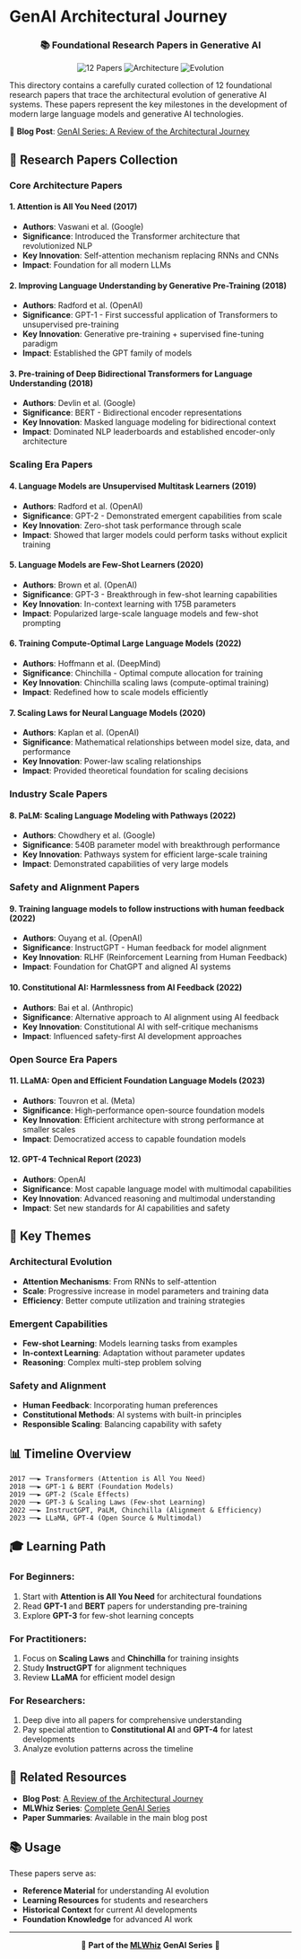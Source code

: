 # GenAI Architectural Journey

<div align="center">
  <h3>📚 Foundational Research Papers in Generative AI</h3>
  
  <p>
    <img src="https://img.shields.io/badge/Papers-12-blue" alt="12 Papers"/>
    <img src="https://img.shields.io/badge/Focus-Architecture-orange" alt="Architecture"/>
    <img src="https://img.shields.io/badge/Journey-Evolution-green" alt="Evolution"/>
  </p>
</div>

This directory contains a carefully curated collection of 12 foundational research papers that trace the architectural evolution of generative AI systems. These papers represent the key milestones in the development of modern large language models and generative AI technologies.

📖 **Blog Post**: [GenAI Series: A Review of the Architectural Journey](https://www.mlwhiz.com/p/genai-series-a-review-of-the-architectural)

## 📜 Research Papers Collection

### Core Architecture Papers

#### 1. **Attention is All You Need** (2017)
- **Authors**: Vaswani et al. (Google)
- **Significance**: Introduced the Transformer architecture that revolutionized NLP
- **Key Innovation**: Self-attention mechanism replacing RNNs and CNNs
- **Impact**: Foundation for all modern LLMs

#### 2. **Improving Language Understanding by Generative Pre-Training** (2018)
- **Authors**: Radford et al. (OpenAI)
- **Significance**: GPT-1 - First successful application of Transformers to unsupervised pre-training
- **Key Innovation**: Generative pre-training + supervised fine-tuning paradigm
- **Impact**: Established the GPT family of models

#### 3. **Pre-training of Deep Bidirectional Transformers for Language Understanding** (2018)
- **Authors**: Devlin et al. (Google)
- **Significance**: BERT - Bidirectional encoder representations
- **Key Innovation**: Masked language modeling for bidirectional context
- **Impact**: Dominated NLP leaderboards and established encoder-only architecture

### Scaling Era Papers

#### 4. **Language Models are Unsupervised Multitask Learners** (2019)
- **Authors**: Radford et al. (OpenAI)
- **Significance**: GPT-2 - Demonstrated emergent capabilities from scale
- **Key Innovation**: Zero-shot task performance through scale
- **Impact**: Showed that larger models could perform tasks without explicit training

#### 5. **Language Models are Few-Shot Learners** (2020)
- **Authors**: Brown et al. (OpenAI)
- **Significance**: GPT-3 - Breakthrough in few-shot learning capabilities
- **Key Innovation**: In-context learning with 175B parameters
- **Impact**: Popularized large-scale language models and few-shot prompting

#### 6. **Training Compute-Optimal Large Language Models** (2022)
- **Authors**: Hoffmann et al. (DeepMind)
- **Significance**: Chinchilla - Optimal compute allocation for training
- **Key Innovation**: Chinchilla scaling laws (compute-optimal training)
- **Impact**: Redefined how to scale models efficiently

#### 7. **Scaling Laws for Neural Language Models** (2020)
- **Authors**: Kaplan et al. (OpenAI)
- **Significance**: Mathematical relationships between model size, data, and performance
- **Key Innovation**: Power-law scaling relationships
- **Impact**: Provided theoretical foundation for scaling decisions

### Industry Scale Papers

#### 8. **PaLM: Scaling Language Modeling with Pathways** (2022)
- **Authors**: Chowdhery et al. (Google)
- **Significance**: 540B parameter model with breakthrough performance
- **Key Innovation**: Pathways system for efficient large-scale training
- **Impact**: Demonstrated capabilities of very large models

### Safety and Alignment Papers

#### 9. **Training language models to follow instructions with human feedback** (2022)
- **Authors**: Ouyang et al. (OpenAI)
- **Significance**: InstructGPT - Human feedback for model alignment
- **Key Innovation**: RLHF (Reinforcement Learning from Human Feedback)
- **Impact**: Foundation for ChatGPT and aligned AI systems

#### 10. **Constitutional AI: Harmlessness from AI Feedback** (2022)
- **Authors**: Bai et al. (Anthropic)
- **Significance**: Alternative approach to AI alignment using AI feedback
- **Key Innovation**: Constitutional AI with self-critique mechanisms
- **Impact**: Influenced safety-first AI development approaches

### Open Source Era Papers

#### 11. **LLaMA: Open and Efficient Foundation Language Models** (2023)
- **Authors**: Touvron et al. (Meta)
- **Significance**: High-performance open-source foundation models
- **Key Innovation**: Efficient architecture with strong performance at smaller scales
- **Impact**: Democratized access to capable foundation models

#### 12. **GPT-4 Technical Report** (2023)
- **Authors**: OpenAI
- **Significance**: Most capable language model with multimodal capabilities
- **Key Innovation**: Advanced reasoning and multimodal understanding
- **Impact**: Set new standards for AI capabilities and safety

## 🎯 Key Themes

### Architectural Evolution
- **Attention Mechanisms**: From RNNs to self-attention
- **Scale**: Progressive increase in model parameters and training data
- **Efficiency**: Better compute utilization and training strategies

### Emergent Capabilities
- **Few-shot Learning**: Models learning tasks from examples
- **In-context Learning**: Adaptation without parameter updates
- **Reasoning**: Complex multi-step problem solving

### Safety and Alignment
- **Human Feedback**: Incorporating human preferences
- **Constitutional Methods**: AI systems with built-in principles
- **Responsible Scaling**: Balancing capability with safety

## 📊 Timeline Overview

```
2017 ──► Transformers (Attention is All You Need)
2018 ──► GPT-1 & BERT (Foundation Models)
2019 ──► GPT-2 (Scale Effects)
2020 ──► GPT-3 & Scaling Laws (Few-shot Learning)
2022 ──► InstructGPT, PaLM, Chinchilla (Alignment & Efficiency)
2023 ──► LLaMA, GPT-4 (Open Source & Multimodal)
```

## 🎓 Learning Path

### For Beginners:
1. Start with **Attention is All You Need** for architectural foundations
2. Read **GPT-1** and **BERT** papers for understanding pre-training
3. Explore **GPT-3** for few-shot learning concepts

### For Practitioners:
1. Focus on **Scaling Laws** and **Chinchilla** for training insights
2. Study **InstructGPT** for alignment techniques
3. Review **LLaMA** for efficient model design

### For Researchers:
1. Deep dive into all papers for comprehensive understanding
2. Pay special attention to **Constitutional AI** and **GPT-4** for latest developments
3. Analyze evolution patterns across the timeline

## 🔗 Related Resources

- **Blog Post**: [A Review of the Architectural Journey](https://www.mlwhiz.com/p/genai-series-a-review-of-the-architectural)
- **MLWhiz Series**: [Complete GenAI Series](https://www.mlwhiz.com/)
- **Paper Summaries**: Available in the main blog post

## 📚 Usage

These papers serve as:
- **Reference Material** for understanding AI evolution
- **Learning Resources** for students and researchers
- **Historical Context** for current AI developments
- **Foundation Knowledge** for advanced AI work

---

<div align="center">
  <p>
    🚀 <strong>Part of the <a href="https://www.mlwhiz.com/">MLWhiz</a> GenAI Series</strong> 🚀
  </p>
</div>